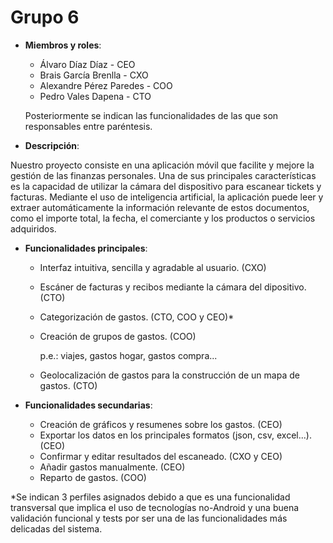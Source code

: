 # Grupo 6
- **Miembros y roles**:

  - Álvaro Díaz Díaz - CEO
  - Brais García Brenlla - CXO
  - Alexandre Pérez Paredes - COO
  - Pedro Vales Dapena - CTO

  Posteriormente se indican las funcionalidades de las que son responsables entre paréntesis.

- **Descripción**:
  
Nuestro proyecto consiste en una aplicación móvil que facilite y mejore la gestión de las finanzas personales. Una de sus principales características es la capacidad de utilizar la cámara del dispositivo para escanear tickets y facturas. Mediante el uso de inteligencia artificial, la aplicación puede leer y extraer automáticamente la información relevante de estos documentos, como el importe total, la fecha, el comerciante y los productos o servicios adquiridos.

- **Funcionalidades principales**:

  - Interfaz intuitiva, sencilla y agradable al usuario. (CXO)
  - Escáner de facturas y recibos mediante la cámara del dipositivo. (CTO)
  - Categorización de gastos. (CTO, COO y CEO)*
  - Creación de grupos de gastos. (COO)

    p.e.: viajes, gastos hogar, gastos compra...
  - Geolocalización de gastos para la construcción de un mapa de gastos. (CTO)

- **Funcionalidades secundarias**:

  - Creación de gráficos y resumenes sobre los gastos. (CEO)
  - Exportar los datos en los principales formatos (json, csv, excel...). (CEO)
  - Confirmar y editar resultados del escaneado. (CXO y CEO)
  - Añadir gastos manualmente. (CEO)
  - Reparto de gastos. (COO)

*Se indican 3 perfiles asignados debido a que es una funcionalidad transversal que implica el uso de tecnologías no-Android y una buena validación funcional y tests por ser una de las funcionalidades más delicadas del sistema.

    
